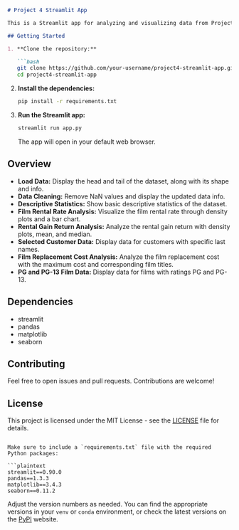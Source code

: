 ```markdown
# Project 4 Streamlit App

This is a Streamlit app for analyzing and visualizing data from Project 4. The original code was written in a Jupyter Notebook and has been adapted to a Streamlit web application.

## Getting Started

1. **Clone the repository:**

   ```bash
   git clone https://github.com/your-username/project4-streamlit-app.git
   cd project4-streamlit-app
   ```

2. **Install the dependencies:**

   ```bash
   pip install -r requirements.txt
   ```

3. **Run the Streamlit app:**

   ```bash
   streamlit run app.py
   ```

   The app will open in your default web browser.

## Overview

- **Load Data:** Display the head and tail of the dataset, along with its shape and info.
- **Data Cleaning:** Remove NaN values and display the updated data info.
- **Descriptive Statistics:** Show basic descriptive statistics of the dataset.
- **Film Rental Rate Analysis:** Visualize the film rental rate through density plots and a bar chart.
- **Rental Gain Return Analysis:** Analyze the rental gain return with density plots, mean, and median.
- **Selected Customer Data:** Display data for customers with specific last names.
- **Film Replacement Cost Analysis:** Analyze the film replacement cost with the maximum cost and corresponding film titles.
- **PG and PG-13 Film Data:** Display data for films with ratings PG and PG-13.

## Dependencies

- streamlit
- pandas
- matplotlib
- seaborn

## Contributing

Feel free to open issues and pull requests. Contributions are welcome!

## License

This project is licensed under the MIT License - see the [LICENSE](LICENSE) file for details.
```

Make sure to include a `requirements.txt` file with the required Python packages:

```plaintext
streamlit==0.90.0
pandas==1.3.3
matplotlib==3.4.3
seaborn==0.11.2
```

Adjust the version numbers as needed. You can find the appropriate versions in your `venv` or `conda` environment, or check the latest versions on the [PyPI](https://pypi.org/) website.
